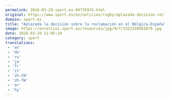 ```yaml
---
permalink: 2018-03-29-sport.es-94735974.html
original: https://www.sport.es/es/noticias/rugby/aplazada-decision-reclamacion-belgica-espana-mundial-6723511?utm_source=rss-noticias&utm_medium=feed&utm_campaign=rugby
domain: sport.es
title: "Aplazada la decisión sobre la reclamación en el Bélgica-España"
image: https://estaticos.sport.es/resources/jpg/9/7/1522320503879.jpg
date: 2018-03-29 11:05:24
category: sport
translations: 
 - 'en'
 - 'de'
 - 'ru'
 - 'ja'
 - 'fr'
 - 'it'
 - 'zh-CN'
 - 'zh-TW'
 - 'ar'
 - 'hy'
---
```


